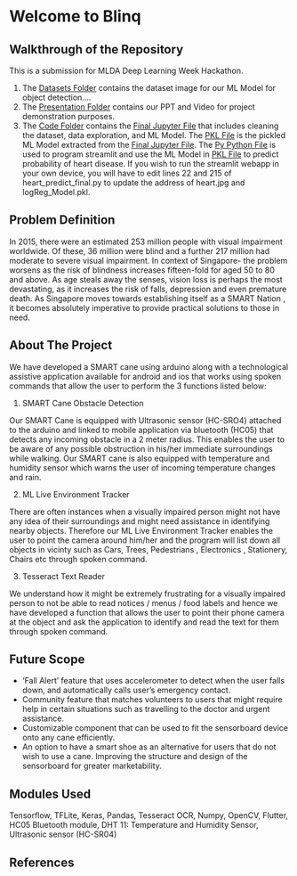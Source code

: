 # Welcome to Blinq 

## Walkthrough of the Repository  

This is a submission for MLDA Deep Learning Week Hackathon. 

1) The [Datasets Folder](Datasets/) contains the dataset image for our ML Model for object detection....
2) The [Presentation Folder](Presentation/) contains our PPT and Video for project demonstration purposes.
3) The [Code Folder](Code/) contains the [Final Jupyter File](Code/DSAI_Project_Final.ipynb) that includes cleaning the dataset, data exploration, and ML Model. The [PKL File](Code/logReg_model.pkl) is the pickled ML Model extracted from the [Final Jupyter File](Code/DSAI_Project_Final.ipynb). The [Py Python File](Code/heart_predict_final.py) is used to program streamlit and use the ML Model in [PKL File](Code/logReg_model.pkl)  to predict probability of heart disease. If you wish to run the streamlit webapp in your own device, you will have to edit lines 22 and 215 of heart_predict_final.py to update the address of heart.jpg and logReg_Model.pkl.


## Problem Definition

In 2015, there were an estimated 253 million people with visual impairment worldwide. Of these, 36 million were blind and a further 217 million had moderate to severe visual impairment. In context of Singapore- the problem worsens as the risk of blindness increases fifteen-fold for aged 50 to 80 and above. As age steals away the senses, vision loss is perhaps the most devastating, as it increases the risk of falls, depression and even premature death. As Singapore moves towards establishing itself as a SMART Nation , it becomes absolutely imperative to provide practical solutions to those in need. 


## About The Project 

We have developed a SMART cane using arduino along with a technological assistive application available for android and ios that works using spoken commands that allow the user to perform the 3 functions listed below: 

1) SMART Cane Obstacle Detection  

Our SMART Cane is equipped with Ultrasonic sensor (HC-SRO4) attached to the arduino and linked to mobile application via bluetooth (HC05) that detects any incoming obstacle in a 2 meter radius. This enables the user to be aware of any possible obstruction in his/her immediate surroundings while walking. Our SMART cane is also equipped with temperature and humidity sensor which warns the user of incoming temperature changes and rain. 

2) ML Live Environment Tracker

There are often instances when a visually impaired person might not have any idea of their surroundings and might need assistance in identifying nearby objects. Therefore our ML Live Environment Tracker enables the user to point the camera around him/her and the program will list down all objects in vicinty such as Cars, Trees, Pedestrians , Electronics , Stationery, Chairs etc through spoken command.


3) Tesseract Text Reader

We understand how it might be extremely frustrating for a visually impaired person to not be able to read notices / menus / food labels and hence we have developed a function that allows the user to point their phone camera at the object and ask the application to identify and read the text for them through spoken command.


## Future Scope

- ‘Fall Alert’ feature that uses accelerometer to detect when the user falls down, and automatically calls user’s emergency contact.
- Community feature that matches volunteers to users that might require help in certain situations such as travelling to the doctor and urgent assistance. 
- Customizable component that can be used to fit the sensorboard device onto any cane efficiently. 
- An option to have a smart shoe as an alternative for users that do not wish to use a cane. 
Improving the structure and design of the sensorboard for greater marketability.


## Modules Used

Tensorflow, TFLite, Keras, Pandas, Tesseract OCR, Numpy, OpenCV, Flutter, HC05 Bluetooth module, DHT 11: Temperature and Humidity Sensor, Ultrasonic sensor (HC-SR04)


## References 
